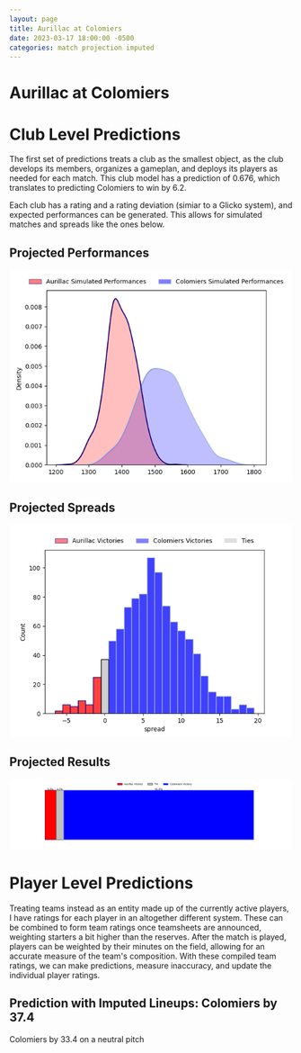 ```yaml
---  
layout: page  
title: Aurillac at Colomiers  
date: 2023-03-17 18:00:00 -0500  
categories: match projection imputed  
---
```

# Aurillac at Colomiers

# Club Level Predictions


The first set of predictions treats a club as the smallest object, as the club develops its members, organizes a gameplan, and deploys its players as needed for each match. This club model has a prediction of 0.676, which translates to predicting Colomiers to win by 6.2.

Each club has a rating and a rating deviation (simiar to a Glicko system), and expected performances can be generated. This allows for simulated matches and spreads like the ones below.
## Projected Performances


![Projected Performances](plots/performances_2023-03-17-Colomiers-Aurillac.png)
## Projected Spreads


![Projected Spreads](plots/spreads_2023-03-17-Colomiers-Aurillac.png)
## Projected Results


![Projected Results](plots/resultbar_2023-03-17-Colomiers-Aurillac.png)
# Player Level Predictions


Treating teams instead as an entity made up of the currently active players, I have ratings for each player in an altogether different system. These can be combined to form team ratings once teamsheets are announced, weighting starters a bit higher than the reserves. After the match is played, players can be weighted by their minutes on the field, allowing for an accurate measure of the team's composition. With these compiled team ratings, we can make predictions, measure inaccuracy, and update the individual player ratings.
## Prediction with Imputed Lineups: Colomiers by 37.4


Colomiers by 33.4 on a neutral pitch

